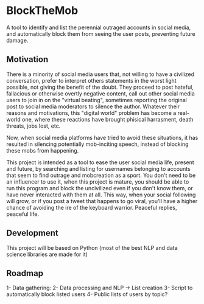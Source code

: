 # BlockTheMob
A tool to identify and list the perennial outraged accounts in social media, and automatically block them from seeing the user posts, preventing future damage.

## Motivation
There is a minority of social media users that, not willing to have a civilized conversation, prefer to interpret others statements in the worst light possible, not giving the benefit of the doubt. They proceed to post hateful, fallacious or otherwise overtly negative content, call out other social media users to join in on the "virtual beating", sometimes reporting the original post to social media moderators to silence the author. Whatever their reasons and motivations, this "digital world" problem has become a real-world one, where these reactions have brought phisical harrasment, death threats, jobs lost, etc.

Now, when social media platforms have tried to avoid these situations, it has resulted in silencing potentially mob-inciting speech, instead of blocking these mobs from happening.

This project is intended as a tool to ease the user social media life, present and future, by searching and listing for usernames belonging to accounts that seem to find outrage and mobcreation as a sport. You don't need to be an influencer to use it, when this project is mature, you should be able to run this program and block the uncivilized even if you don't know them, or have never interacted with them at all. This way, when your social following will grow, or if you post a tweet that happens to go viral, you'll have a higher chance of avoiding the ire of the keyboard warrior. Peaceful replies, peaceful life.

## Development
This project will be based on Python (most of the best NLP and data science libraries are made for it)

## Roadmap
1- Data gathering:
2- Data processing and NLP -> List creation
3- Script to automatically block listed users
4- Public lists of users by topic?


